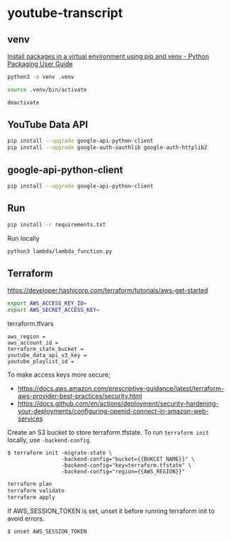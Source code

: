 # youtube-transcript

## venv

[Install packages in a virtual environment using pip and venv - Python Packaging User Guide](https://packaging.python.org/en/latest/guides/installing-using-pip-and-virtual-environments/)

```sh
python3 -m venv .venv
```

```sh
source .venv/bin/activate
```

```sh
deactivate
```

## YouTube Data API

```sh
pip install --upgrade google-api-python-client
pip install --upgrade google-auth-oauthlib google-auth-httplib2
```

## google-api-python-client

```sh
pip install --upgrade google-api-python-client
```

## Run

```bash
pip install -r requirements.txt
```

Run locally

```bash
python3 lambda/lambda_function.py
```

## Terraform

https://developer.hashicorp.com/terraform/tutorials/aws-get-started

```bash
export AWS_ACCESS_KEY_ID=
export AWS_SECRET_ACCESS_KEY=
```

terraform.tfvars

```hcl
aws_region =
aws_account_id =
terraform_state_bucket =
youtube_data_api_v3_key =
youtube_playlist_id =
```

To make access keys more secure;

- https://docs.aws.amazon.com/prescriptive-guidance/latest/terraform-aws-provider-best-practices/security.html
- https://docs.github.com/en/actions/deployment/security-hardening-your-deployments/configuring-openid-connect-in-amazon-web-services

Create an S3 bucket to store terraform.tfstate. To run `terraform init` locally, use `-backend-config`.

```
$ terraform init -migrate-state \
                 -backend-config="bucket={{BUKCET NAME}}" \
                 -backend-config="key=terraform.tfstate" \
                 -backend-config="region={{AWS_REGION}}"
```

```bash
terraform plan
terraform validate
terraform apply
```

If AWS_SESSION_TOKEN is set, unset it before running terraform init to avoid errors.

```
$ unset AWS_SESSION_TOKEN
```
